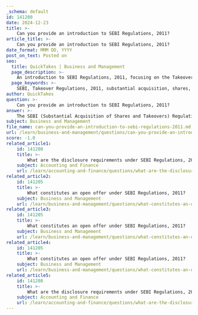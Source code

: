```yaml
---
_schema: default
id: 141200
date: 2024-12-23
title: >-
    Can you provide an introduction to SEBI Regulations, 2011?
article_title: >-
    Can you provide an introduction to SEBI Regulations, 2011?
date_format: MMM DD, YYYY
post_on_text: Posted on
seo:
  title: QuickTakes | Business and Management
  page_description: >-
    An introduction to SEBI Regulations, 2011, focusing on the Takeover Regulations that ensure transparency and protect minority shareholders during substantial acquisitions in India.
  page_keywords: >-
    SEBI, Takeover Regulations, 2011, substantial acquisition, shares, shareholders, corporate governance, open offer, minority shareholders, regulatory framework, India
author: QuickTakes
question: >-
    Can you provide an introduction to SEBI Regulations, 2011?
answer: >-
    The SEBI (Substantial Acquisition of Shares and Takeovers) Regulations, 2011, commonly referred to as the SEBI Takeover Regulations, were introduced to enhance the regulatory framework governing the acquisition of shares and control over companies in India. These regulations were notified on September 23, 2011, following the recommendations of the Takeover Regulations Advisory Committee (TRAC) and are grounded in the powers conferred by Section 30 and Section 11(2h) of the SEBI Act.\n\nThe primary objective of these regulations is to ensure a fair and transparent process for the acquisition of shares, thereby protecting the interests of minority shareholders. The regulations mandate that any acquirer who gains control over a target company must make a public announcement of an open offer to acquire shares from the existing shareholders. This requirement is crucial as it provides minority shareholders with an opportunity to exit and sell their shares, ensuring they are not left at a disadvantage during takeover processes.\n\nKey highlights of the SEBI Takeover Regulations, 2011 include:\n\n1. **Open Offer Mechanism**: Regulation 4 stipulates that any acquirer acquiring control over a target company must announce an open offer to purchase shares from the shareholders. This is designed to provide transparency and protect the interests of minority shareholders.\n\n2. **Thresholds and Exemptions**: The regulations outline specific thresholds for open offers and detail exemptions from the obligation to make an open offer under certain conditions, such as inter-se transfers among promoters.\n\n3. **Disclosure Requirements**: The regulations impose obligations on acquirers and merchant bankers to ensure that all necessary disclosures are made to the shareholders, thereby promoting informed decision-making.\n\n4. **Definitions and Key Concepts**: The regulations define important terms such as "acquirer," "control," and "offer period," which are essential for understanding the scope and application of the regulations.\n\n5. **Historical Context**: The introduction of these regulations was a response to the evolving landscape of the Indian capital markets, particularly following liberalization, which necessitated a robust framework to manage substantial acquisitions and protect shareholder rights.\n\nOverall, the SEBI Takeover Regulations, 2011 represent a significant step towards enhancing corporate governance and ensuring that the rights of minority shareholders are safeguarded in the face of substantial acquisitions and takeovers.
subject: Business and Management
file_name: can-you-provide-an-introduction-to-sebi-regulations-2011.md
url: /learn/business-and-management/questions/can-you-provide-an-introduction-to-sebi-regulations-2011
score: -1.0
related_article1:
    id: 141208
    title: >-
        What are the disclosure requirements under SEBI Regulations, 2011?
    subject: Accounting and Finance
    url: /learn/accounting-and-finance/questions/what-are-the-disclosure-requirements-under-sebi-regulations-2011
related_article2:
    id: 141205
    title: >-
        What constitutes an open offer under SEBI Regulations, 2011?
    subject: Business and Management
    url: /learn/business-and-management/questions/what-constitutes-an-open-offer-under-sebi-regulations-2011
related_article3:
    id: 141205
    title: >-
        What constitutes an open offer under SEBI Regulations, 2011?
    subject: Business and Management
    url: /learn/business-and-management/questions/what-constitutes-an-open-offer-under-sebi-regulations-2011
related_article4:
    id: 141205
    title: >-
        What constitutes an open offer under SEBI Regulations, 2011?
    subject: Business and Management
    url: /learn/business-and-management/questions/what-constitutes-an-open-offer-under-sebi-regulations-2011
related_article5:
    id: 141208
    title: >-
        What are the disclosure requirements under SEBI Regulations, 2011?
    subject: Accounting and Finance
    url: /learn/accounting-and-finance/questions/what-are-the-disclosure-requirements-under-sebi-regulations-2011
---
```


&nbsp;